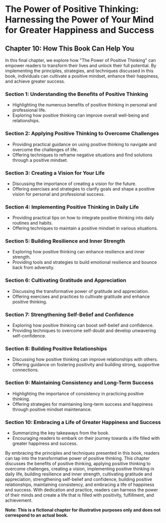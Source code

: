 The Power of Positive Thinking: Harnessing the Power of Your Mind for Greater Happiness and Success
===================================================================================================

Chapter 10: How This Book Can Help You
--------------------------------------

In this final chapter, we explore how "The Power of Positive Thinking" can empower readers to transform their lives and unlock their full potential. By implementing the principles, strategies, and techniques discussed in this book, individuals can cultivate a positive mindset, enhance their happiness, and achieve greater success.

### Section 1: Understanding the Benefits of Positive Thinking

* Highlighting the numerous benefits of positive thinking in personal and professional life.
* Exploring how positive thinking can improve overall well-being and relationships.

### Section 2: Applying Positive Thinking to Overcome Challenges

* Providing practical guidance on using positive thinking to navigate and overcome the challenges of life.
* Offering techniques to reframe negative situations and find solutions through a positive mindset.

### Section 3: Creating a Vision for Your Life

* Discussing the importance of creating a vision for the future.
* Offering exercises and strategies to clarify goals and shape a positive vision for personal and professional success.

### Section 4: Implementing Positive Thinking in Daily Life

* Providing practical tips on how to integrate positive thinking into daily routines and habits.
* Offering techniques to maintain a positive mindset in various situations.

### Section 5: Building Resilience and Inner Strength

* Exploring how positive thinking can enhance resilience and inner strength.
* Providing tools and strategies to build emotional resilience and bounce back from adversity.

### Section 6: Cultivating Gratitude and Appreciation

* Discussing the transformative power of gratitude and appreciation.
* Offering exercises and practices to cultivate gratitude and enhance positive thinking.

### Section 7: Strengthening Self-Belief and Confidence

* Exploring how positive thinking can boost self-belief and confidence.
* Providing techniques to overcome self-doubt and develop unwavering self-confidence.

### Section 8: Building Positive Relationships

* Discussing how positive thinking can improve relationships with others.
* Offering guidance on fostering positivity and building strong, supportive connections.

### Section 9: Maintaining Consistency and Long-Term Success

* Highlighting the importance of consistency in practicing positive thinking.
* Offering strategies for maintaining long-term success and happiness through positive mindset maintenance.

### Section 10: Embracing a Life of Greater Happiness and Success

* Summarizing the key takeaways from the book.
* Encouraging readers to embark on their journey towards a life filled with greater happiness and success.

By embracing the principles and techniques presented in this book, readers can tap into the transformative power of positive thinking. This chapter discusses the benefits of positive thinking, applying positive thinking to overcome challenges, creating a vision, implementing positive thinking in daily life, building resilience and inner strength, cultivating gratitude and appreciation, strengthening self-belief and confidence, building positive relationships, maintaining consistency, and embracing a life of happiness and success. With dedication and practice, readers can harness the power of their minds and create a life that is filled with positivity, fulfillment, and achievement.

**Note: This is a fictional chapter for illustrative purposes only and does not correspond to an actual book.**
